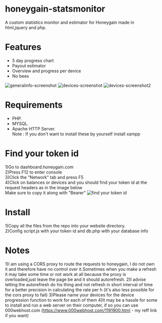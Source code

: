 # honeygain-statsmonitor

A custom statistics monitor and estimator for Honeygain made in html,jquery and php.




# Features

  - 5 day progress chart
  - Payout estimator
  - Overview and progress per device
  - No bees
  
  
![generalinfo-screenshot](https://i.imgur.com/D931bt8.png) 
![devices-screenshot](https://i.imgur.com/OPVfrQQ.png)
![devices-screenshot2](https://i.imgur.com/3DAUY6p.png)

# Requirements

  - PHP.
  - MYSQL.
  - Apache HTTP Server. \
Note : If you don't want to install these by yourself install xampp 

# Find your token id

1)Go to dashboard.honeygain.com \
2)Press F12 to enter console\
3)Click the "Network" tab and press F5\
4)Click on balances or devices and you should find your token id at the request headers as in the image below\
Make sure to copy it along with "Bearer"
![find your token id](https://i.imgur.com/YYOQpQ3.png) 


# Install 

 1)Copy all the files from the repo into your website directory.\
 2)Config script.js with your token id and db.php with your database info 

# Notes

 1)I am using a CORS proxy to route the requests to honeygain, I do not own it and therefore have no control over it.Sometimes when you make a refresh it may take some time or not work at all because the proxy is overloaded,just leave the page be and it should autorefresh.
 2)I advise letting the autorefresh do his thing and not refresh in short interval of time for a better precision in calculating the rate per h (it's also less possible for the cors proxy to fail)
 3)Please name your devices for the device progression function to work for each of them
 4)It may be a hassle for some to install and run a web server on their computer, if so you can use 000webhost.com (https://www.000webhost.com/1191900.html - my reff link if you want)
